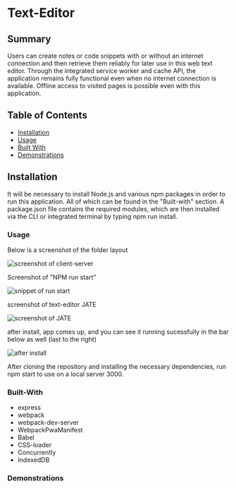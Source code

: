 # Text-Editor

## Summary

Users can create notes or code snippets with or without an internet connection and then retrieve them reliably for later use in this web text editor. Through the integrated service worker and cache API, the application remains fully functional even when no internet connection is available. Offline access to visited pages is possible even with this application.

## Table of Contents

- [Installation](#Installation)
- [Usage](#Usage)
- [Built With](#Built-With)
- [Demonstrations](#Demonstrations)

## Installation

It will be necessary to install Node.js and various npm packages in order to run this application. All of which can be found in the "Built-with" section.
A package.json file contains the required modules, which are then installed via the CLI or integrated terminal by typing npm run install.

### Usage

Below is a screenshot of the folder layout


![screenshot of client-server](https://user-images.githubusercontent.com/105595889/194714709-f4d82b5c-a9f5-4e11-a51b-29fda45065ba.png)


Screenshot of "NPM run start"

![snippet of run start](https://user-images.githubusercontent.com/105595889/194714775-effa277c-6d61-475c-8aa7-5f8473d0a511.png)

screenshot of text-editor JATE

![screenshot of JATE](https://user-images.githubusercontent.com/105595889/194715275-4aa7d106-0df6-42ba-9a09-4eaf8cf457f4.png)

after install, app comes up, and you can see it running sucessfully in the bar below as well (last to the right) 

![after install](https://user-images.githubusercontent.com/105595889/194716585-e0f9b32f-952e-4cb0-a4ee-69c12c0986cc.png)







After cloning the repository and installing the necessary dependencies, run npm start to use on a local server 3000.


### Built-With

  * express
  * webpack
  * webpack-dev-server
  * WebpackPwaManifest
  * Babel
  * CSS-loader
  * Concurrently
  * IndexedDB


### Demonstrations

